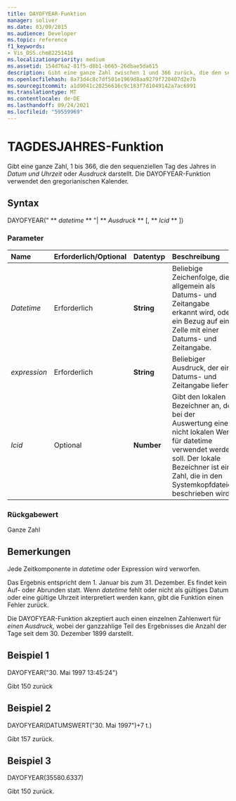 ```yaml
---
title: DAYOFYEAR-Funktion
manager: soliver
ms.date: 03/09/2015
ms.audience: Developer
ms.topic: reference
f1_keywords:
- Vis_DSS.chm82251416
ms.localizationpriority: medium
ms.assetid: 154d76a2-81f5-d8b1-b665-26dbae5da615
description: Gibt eine ganze Zahl zwischen 1 und 366 zurück, die den sequenziellen Tag des Jahres in datetime oder Ausdruck darstellt. Die DAYOFYEAR-Funktion verwendet den gregorianischen Kalender.
ms.openlocfilehash: 8a73d4c8c7df501e1969d8aa9279f720407d2e7b
ms.sourcegitcommit: a1d9041c20256616c9c183f7d1049142a7ac6991
ms.translationtype: MT
ms.contentlocale: de-DE
ms.lasthandoff: 09/24/2021
ms.locfileid: "59559969"
---
```

# <a name="dayofyear-function"></a>TAGDESJAHRES-Funktion

Gibt eine ganze Zahl, 1 bis 366, die den sequenziellen Tag des Jahres in  _Datum und Uhrzeit_ oder  _Ausdruck_ darstellt. Die DAYOFYEAR-Funktion verwendet den gregorianischen Kalender.
  
## <a name="syntax"></a>Syntax

DAYOFYEAR(" ** *datetime* ** "| ** *Ausdruck* ** [, ** *lcid* ** ]) 
  
### <a name="parameters"></a>Parameter

|**Name**|**Erforderlich/Optional**|**Datentyp**|**Beschreibung**|
|:-----|:-----|:-----|:-----|
| _Datetime_ <br/> |Erforderlich  <br/> |**String** <br/> |Beliebige Zeichenfolge, die allgemein als Datums- und Zeitangabe erkannt wird, oder ein Bezug auf eine Zelle mit einer Datums- und Zeitangabe.  <br/> |
| _expression_ <br/> |Erforderlich  <br/> |**String** <br/> |Beliebiger Ausdruck, der eine Datums- und Zeitangabe liefert.  <br/> |
| _lcid_ <br/> |Optional  <br/> |**Number** <br/> |Gibt den lokalen Bezeichner an, der bei der Auswertung eines nicht lokalen Werts für datetime verwendet werden soll. Der lokale Bezeichner ist eine Zahl, die in den Systemkopfdateien beschrieben wird.  <br/> |
   
### <a name="return-value"></a>Rückgabewert

Ganze Zahl
  
## <a name="remarks"></a>Bemerkungen

Jede Zeitkomponente in _datetime_ oder Expression wird verworfen.  
  
Das Ergebnis entspricht dem 1. Januar bis zum 31. Dezember. Es findet kein Auf- oder Abrunden statt. Wenn  _datetime_ fehlt oder nicht als gültiges Datum oder eine gültige Uhrzeit interpretiert werden kann, gibt die Funktion einen Fehler zurück. 
  
Die DAYOFYEAR-Funktion akzeptiert auch einen einzelnen Zahlenwert für  _einen Ausdruck,_ wobei der ganzzahlige Teil des Ergebnisses die Anzahl der Tage seit dem 30. Dezember 1899 darstellt. 
  
## <a name="example-1"></a>Beispiel 1

DAYOFYEAR("30. Mai 1997 13:45:24")
  
Gibt 150 zurück
  
## <a name="example-2"></a>Beispiel 2

DAYOFYEAR(DATUMSWERT("30. Mai 1997")+7 t.)
  
Gibt 157 zurück.
  
## <a name="example-3"></a>Beispiel 3

DAYOFYEAR(35580.6337)
  
Gibt 150 zurück.
  

